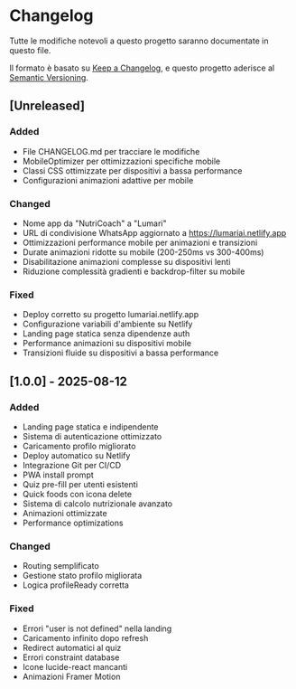 # Changelog

Tutte le modifiche notevoli a questo progetto saranno documentate in questo file.

Il formato è basato su [Keep a Changelog](https://keepachangelog.com/en/1.0.0/),
e questo progetto aderisce al [Semantic Versioning](https://semver.org/spec/v2.0.0.html).

## [Unreleased]

### Added
- File CHANGELOG.md per tracciare le modifiche
- MobileOptimizer per ottimizzazioni specifiche mobile
- Classi CSS ottimizzate per dispositivi a bassa performance
- Configurazioni animazioni adattive per mobile

### Changed
- Nome app da "NutriCoach" a "Lumari"
- URL di condivisione WhatsApp aggiornato a https://lumariai.netlify.app
- Ottimizzazioni performance mobile per animazioni e transizioni
- Durate animazioni ridotte su mobile (200-250ms vs 300-400ms)
- Disabilitazione animazioni complesse su dispositivi lenti
- Riduzione complessità gradienti e backdrop-filter su mobile

### Fixed
- Deploy corretto su progetto lumariai.netlify.app
- Configurazione variabili d'ambiente su Netlify
- Landing page statica senza dipendenze auth
- Performance animazioni su dispositivi mobile
- Transizioni fluide su dispositivi a bassa performance

## [1.0.0] - 2025-08-12

### Added
- Landing page statica e indipendente
- Sistema di autenticazione ottimizzato
- Caricamento profilo migliorato
- Deploy automatico su Netlify
- Integrazione Git per CI/CD
- PWA install prompt
- Quiz pre-fill per utenti esistenti
- Quick foods con icona delete
- Sistema di calcolo nutrizionale avanzato
- Animazioni ottimizzate
- Performance optimizations

### Changed
- Routing semplificato
- Gestione stato profilo migliorata
- Logica profileReady corretta

### Fixed
- Errori "user is not defined" nella landing
- Caricamento infinito dopo refresh
- Redirect automatici al quiz
- Errori constraint database
- Icone lucide-react mancanti
- Animazioni Framer Motion
